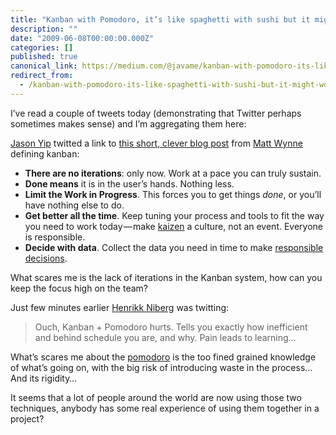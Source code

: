 ```yaml
---
title: "Kanban with Pomodoro, it’s like spaghetti with sushi but it might work"
description: ""
date: "2009-06-08T00:00:00.000Z"
categories: []
published: true
canonical_link: https://medium.com/@javame/kanban-with-pomodoro-its-like-spaghetti-with-sushi-but-it-might-work-f37eaaefa22e
redirect_from:
  - /kanban-with-pomodoro-its-like-spaghetti-with-sushi-but-it-might-work-f37eaaefa22e
---
```


I’ve read a couple of tweets today (demonstrating that Twitter perhaps sometimes makes sense) and I’m aggregating them here:

[Jason Yip](http://twitter.com/jchyip) twitted a link to [this short, clever blog post](http://blog.mattwynne.net/2009/05/27/kanban-state-of-mind/) from [Matt Wynne](http://blog.mattwynne.net/) defining kanban:

-   **There are no iterations**: only now. Work at a pace you can truly sustain.
-   **Done means** it is in the user’s hands. Nothing less.
-   **Limit the Work in Progress**. This forces you to get things _done_, or you’ll have nothing else to do.
-   **Get better all the time**. Keep tuning your process and tools to fit the way you need to work today — make [kaizen](http://en.wikipedia.org/wiki/Kaizen) a culture, not an event. Everyone is responsible.
-   **Decide with data**. Collect the data you need in time to make [responsible decisions](http://www.infoq.com/articles/real-options-enhance-agility).

What scares me is the lack of iterations in the Kanban system, how can you keep the focus high on the team?

Just few minutes earlier [Henrikk Niberg](http://twitter.com/henrikkniberg) was twitting:

> Ouch, Kanban + Pomodoro hurts. Tells you exactly how inefficient and behind schedule you are, and why. Pain leads to learning…

What’s scares me about the [pomodoro](http://www.pomodorotechnique.com/) is the too fined grained knowledge of what’s going on, with the big risk of introducing waste in the process… And its rigidity…

It seems that a lot of people around the world are now using those two techniques, anybody has some real experience of using them together in a project?
